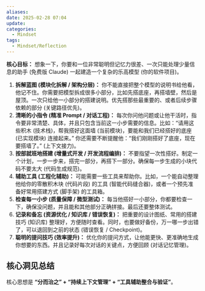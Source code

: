 ```yaml
---
aliases:
date: 2025-02-28 07:04
update:
categories:
  - Mindset
tags:
  - Mindset/Reflection
---
```


**核心目标：** 想象一下，你要和一位非常聪明但记忆力很差、一次只能处理少量信息的助手 (免费版 Claude) 一起建造一个复杂的乐高模型 (你的软件项目)。

1. **拆解蓝图 (模块化拆解 / 架构分层)：** 你不能直接把整个模型的说明书给他看，他记不住。你需要把模型拆成很多小部分，比如先搭底座，再搭墙壁，然后是屋顶。一次只给他一小部分的搭建说明。优先搭那些最重要的、或者后续步骤依赖的部分 (关键路径优先)。
2. **清晰的小指令 (精准 Prompt / 对话工程)：** 每次你问他问题或让他干活时，指令要非常清楚、具体，并且只包含当前这一小步需要的信息。比如：“请用这些积木 (技术栈)，帮我搭好这面墙 (当前模块)，要能和我们已经搭好的底座 (已实现模块) 连接起来。” 你还需要不断提醒他：“我们刚刚搭好了底座，现在要搭墙了。” (上下文接力)。
3. **按部就班地搭建 (增量式开发 / 开发流程编排)：** 不要指望一次性搭好。制定一个计划，一步一步来，搭完一部分，再搭下一部分。确保每一步生成的小块代码不要太大 (代码生成规范)。
4. **辅助工具 (工程化辅助)：** 可能需要一些工具来帮助你。比如，一个能自动整理他给你的零散积木块 (代码片段) 的工具 (智能代码缝合器)，或者一个预先准备好常用搭建方式 (脚手架) 的工具箱。
5. **检查每一小步 (质量保障 / 微型测试)：** 每当他搭好一小部分，你都要检查一下，确保没问题，并且能和其他部分正确拼接。最后还要整体测试。
6. **记录和备忘 (资源优化 / 知识库 / 错误恢复)：** 把重要的设计图纸、常用的搭建技巧 (知识库) 整理好，方便随时查看。同时，也要做好备份，万一哪一步出错了，可以退回到之前的状态 (错误恢复 / Checkpoint)。
7. **聪明的提问技巧 (效率提升)：** 优化你的提问方式，让他能更快、更准确地生成你想要的东西。并且记录好每次对话的关键点，方便回顾 (对话记忆管理)。

## 核心洞见总结

核心思想是 **“分而治之” + “持续上下文管理” + “工具辅助整合与验证”**。
